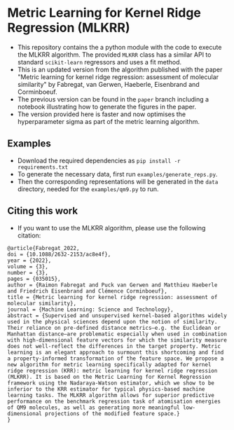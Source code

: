# Metric Learning for Kernel Ridge Regression (MLKRR)

- This repository contains the a python module with the code to execute the MLKRR algorithm. The provided `MLKRR` class has a similar API to standard `scikit-learn` regressors and uses a fit method.
- This is an updated version from the algorithm published with the paper "Metric learning for kernel ridge regression: assessment of molecular similarity" by Fabregat, van Gerwen, Haeberle, Eisenbrand and Corminboeuf.
- The previous version can be found in the `paper` branch including a notebook illustrating how to generate the figures in the paper.
- The version provided here is faster and now optimises the hyperparameter sigma as part of the metric learning algorithm.

## Examples
- Download the required dependencies as `pip install -r requirements.txt`
- To generate the necessary data, first run
`examples/generate_reps.py`. 
- Then the corresponding representations will be generated in the `data` directory, needed for the `examples/qm9.py` to run.

## Citing this work
- If you want to use the MLKRR algorithm, please use the following citation:

```
@article{Fabregat_2022,
doi = {10.1088/2632-2153/ac8e4f},
year = {2022},
volume = {3},
number = {3},
pages = {035015},
author = {Raimon Fabregat and Puck van Gerwen and Matthieu Haeberle and Friedrich Eisenbrand and Clémence Corminboeuf},
title = {Metric learning for kernel ridge regression: assessment of molecular similarity},
journal = {Machine Learning: Science and Technology},
abstract = {Supervised and unsupervised kernel-based algorithms widely used in the physical sciences depend upon the notion of similarity. Their reliance on pre-defined distance metrics—e.g. the Euclidean or Manhattan distance—are problematic especially when used in combination with high-dimensional feature vectors for which the similarity measure does not well-reflect the differences in the target property. Metric learning is an elegant approach to surmount this shortcoming and find a property-informed transformation of the feature space. We propose a new algorithm for metric learning specifically adapted for kernel ridge regression (KRR): metric learning for kernel ridge regression (MLKRR). It is based on the Metric Learning for Kernel Regression framework using the Nadaraya-Watson estimator, which we show to be inferior to the KRR estimator for typical physics-based machine learning tasks. The MLKRR algorithm allows for superior predictive performance on the benchmark regression task of atomisation energies of QM9 molecules, as well as generating more meaningful low-dimensional projections of the modified feature space.}
}
```
